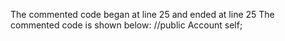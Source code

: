 The commented code began at line 25 and ended at line 25
The commented code is shown below:
	//public Account self;


